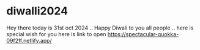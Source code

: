 # diwalli2024
Hey there  today is 31st oct 2024 .. Happy Diwali to you all people .. here is special wish for you 
here is link to open https://spectacular-quokka-09f2ff.netlify.app/
